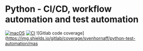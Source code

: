 <!-- Heading-->

# Python - CI/CD, workflow automation and test automation

[![macOS](https://svgshare.com/i/ZjP.svg)](https://svgshare.com/i/ZjP.svg) 
[![CI](https://github.com/svenhornaff/python-test-automation/actions/workflows/python-app.yml/badge.svg)](https://github.com/svenhornaff/python-test-automation/actions/workflows/python-app.yml)
![Gitlab code coverage](https://img.shields.io/gitlab/coverage/svenhornaff/python-test-automation/mas